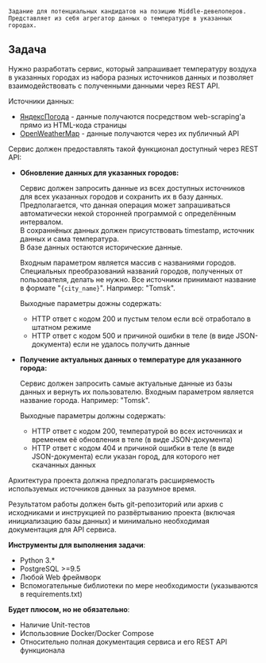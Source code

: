     Задание для потенциальных кандидатов на позицию Middle-девелоперов. Представляет из себя агрегатор данных о температуре в указанных городах. 

## Задача
Нужно разработать сервис, который запрашивает температуру воздуха в указанных городах из набора разных источников данных и позволяет взаимодействовать с полученными данными через REST API.

Источники данных:
  * [ЯндексПогода](https://yandex.ru/pogoda/) - данные получаются посредством web-scraping'а прямо из HTML-кода страницы
  * [OpenWeatherMap](http://openweathermap.org/) - данные получаются через их публичный API
  
Сервис должен предоставлять такой функционал доступный через REST API:
 * **Обновление данных для указанных городов:**
   
   Сервис должен запросить данные из всех доступных источников для всех указанных городов и сохранить их в базу данных.  
   Предполагается, что данная операция может запрашиваться автоматически некой сторонней программой с определённым интервалом.  
   В сохраннёных данных должен присутствовать timestamp, источник данных и сама температура.  
   В базе данных остаются исторические данные.  
   
   Входным параметром является массив с названиями городов.  
   Специальных преобразований названий городов, полученных от пользователя, делать не нужно. Все источники принимают название в формате "`{city_name}`". Например: "Tomsk".  
   
   Выходные параметры дожны содержать:
   * HTTP ответ с кодом 200 и пустым телом если всё отработало в штатном режиме
   * HTTP ответ с кодом 500 и причиной ошибки в теле (в виде JSON-документа) если не удалось получить данные
  
 * **Получение актуальных данных о температуре для указанного города:**
 
   Сервис должен запросить самые актуальные данные из базы данных и вернуть их пользователю. 
   Входным параметром является название города. Например: "Tomsk".  
   
   Выходные параметры должны содержать:
   * HTTP ответ с кодом 200, температурой во всех источниках и временем её обновления в теле (в виде JSON-документа)
   * HTTP ответ с кодом 404 и причиной ошибки в теле (в виде JSON-документа) если указан город, для которого нет скачанных данных  
   
   
Архитектура проекта должна предполагать расширяемость используемых источников данных за разумное время.  
   
   
Результатом работы должен быть git-репозиторий или архив с исходниками и инструкцией по развёртыванию проекта (включая инициализацию базы данных) и минимально необходимая документация для API сервиса.
   
   
**Инструменты для выполнения задачи**:
  * Python 3.*
  * PostgreSQL >=9.5
  * Любой Web фреймворк
  * Вспомогательные библиотеки по мере необходимости (указываются в requirements.txt)
  
  
**Будет плюсом, но не обязательно**:
  * Наличие Unit-тестов
  * Использовние Docker/Docker Compose
  * Относительно полная документация сервиса и его REST API функционала
